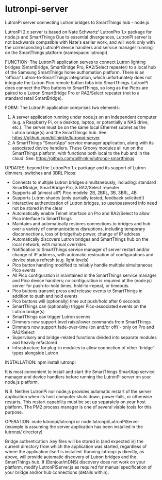 # lutronpi-server
LutronPi server connecting Lutron bridges to SmartThings hub - node.js

LutronPi 2.x server is based on Nate Schwartz' LutronPro 1.x package for node.js and SmartThings
Due to essential divergences, LutronPi server is not backwards compatible with Nate's earlier work,
and will work only with the corresponding LutronPi device handlers and service manager running
on the SmartThings platform (namespace: lutronpi)

FUNCTION: The LutronPi application serves to connect Lutron lighting bridges (SmartBridge, SmartBridge Pro,
RA2/Select repeater) to a local hub of the Samsung SmartThings home authomation platform. There is an
'official' Lutron-to-SmartThings integration, which unfortunately does not integrate the Lutron Pico
remote button fobs into SmartThings.  LutronPi does connect the Pico buttons to SmartThings, so long as
the Picos are paired to a Lutron SmartBridge Pro or RA2/Select repeater (not to a standard retail SmartBridge).

FORM: The LutronPi application comprises two elements:
  1. A server application running under node.js on an independent computer (e.g. a Raspberry Pi, or a desktop,
  laptop, or potentially a NAS drive, etc.).  The server must be on the same local Ethernet subnet as the
  Lutron bridge(s) and the SmartThings hub.
  See: https://github.com/billhinkle/lutronpi-server
  2. A SmartThings "SmartApp" service manager application, along with its associated device handlers. These
  Groovy modules all run on the SmartThings platform, with functions both local to the hub and in the cloud.
  See: https://github.com/billhinkle/lutronpi-smartthings

UPDATES: beyond the LutronPro 1.x package and its support of Lutron dimmers, switches and 3BRL Picos:
  * Connects to multiple Lutron bridges simultaneously, including:
    standard SmartBridge, SmartBridge Pro, & RA2/Select repeater
  * Supports all (almost all?) Pico models: 2B, 2BRL, 3B, 3BRL, 4B
  * Supports Lutron shades (only partially tested, feedback solicited!)
  * Interactive authentication of Lutron bridges, so user/password info need not be stored in the clear
  * Automatically enable Telnet interface on Pro and RA2/Select to allow Pico interface to SmartThings
  * Maintains and automatically restores connections to bridges and hub over a variety of communications
    disruptions, including temporary disconnections, loss of bridge/hub power, change of IP address
  * Automatically discovers Lutron bridges and SmartThings hub on the local network, with manual overrides
  * Notification to SmartThings service manager of server restart and/or change of IP address, with
    automatic restoration of configurations and device status refresh (e.g. light levels)
  * Pico button handling modified to reliably handle multiple simultaneous Pico events
  * All Pico configuration is maintained in the SmartThings service manager and Pico device handlers;
    no configuration is required at the (node.js) server for push-to-hold times, hold-to-repeat, or timeouts.
  * Pico buttons transmit press and release events to SmartThings in addition to push and hold events
  * Pico buttons will (optionally) time out push/hold after 6 seconds
  * SmartThings can (optionally) trigger Pico-associated events on the Lutron bridge(s)
  * SmartThings can trigger Lutron scenes
  * Dimmers now support level raise/lower commands from SmartThings
  * Dimmers now support fade-over-time (on and/or off) - only on Pro and RA2/Select
  * Supervisory and bridge-related functions divided into separate modules and heavily refactored
  * Infrastructure for plug-in modules to allow connection of other 'bridge' types alongside Lutron
 
 INSTALLATION: npm install lutronpi
 
 It is most convenient to install and start the SmartThings SmartApp service manager and device handlers
 before running the LutronPi server on your node.js platform.

 N.B. Neither LutronPi nor node.js provides automatic restart of the server application when its host
 computer shuts down, power-fails, or otherwise restarts.  This restart capability must be set up separately
 on your host platform.  The PM2 process manager is one of several viable tools for this purpose.

 OPERATION: node lutronpi/lutronpi   or   node lutronpi/LutronPiServer
 (example is assuming the server application has been installed in the lutronpi/ directory)
 
 Bridge authentication .key files will be stored in (and expected in) the current directory from which
 the application was started, regardless of where the application itself is installed.
 Running lutronpi.js directly, as above, will provide automatic discovery of Lutron bridges and the
 SmartThings hub.   If (Bonjour/mDNS) discovery does not work on your platform, modify LutronPiServer.js
 as required for manual specification of your bridge and/or hub connections (details within).
 
